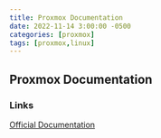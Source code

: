 ```yaml
---
title: Proxmox Documentation
date: 2022-11-14 3:00:00 -0500
categories: [proxmox]
tags: [proxmox,linux]
---
```


## Proxmox Documentation

### Links

[Official Documentation](https://pve.proxmox.com/pve-docs/pve-admin-guide.html#_system_requirements)
